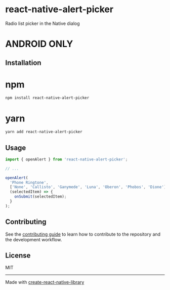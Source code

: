 # react-native-alert-picker

Radio list picker in the Native dialog

# ANDROID ONLY

## Installation

# npm

```sh
npm install react-native-alert-picker
```

# yarn

```sh
yarn add react-native-alert-picker
```

## Usage

```js
import { openAlert } from 'react-native-alert-picker';

// ...

openAlert(
  'Phone Ringtone',
  ['None', 'Callisto', 'Ganymede', 'Luna', 'Oberon', 'Phobos', 'Dione'],
  (selectedItem) => {
    onSubmit(selectedItem);
  }
);
```

## Contributing

See the [contributing guide](CONTRIBUTING.md) to learn how to contribute to the repository and the development workflow.

## License

MIT

---

Made with [create-react-native-library](https://github.com/callstack/react-native-builder-bob)

